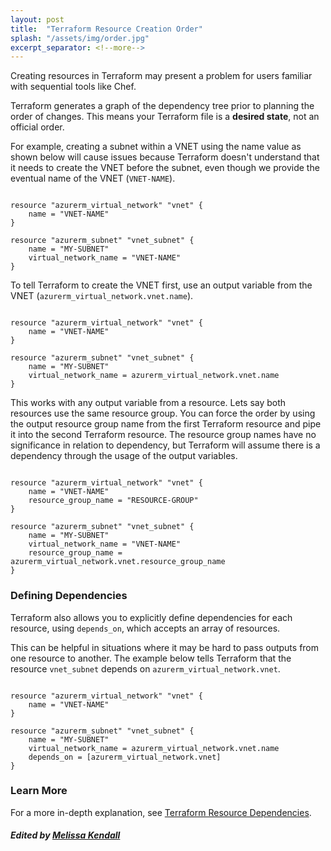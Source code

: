 ```yaml
---
layout: post
title:  "Terraform Resource Creation Order"
splash: "/assets/img/order.jpg"
excerpt_separator: <!--more-->
---
```

Creating resources in Terraform may present a problem for users familiar with sequential tools like Chef.

Terraform generates a graph of the dependency tree prior to planning the order of changes. This means your Terraform file is a **desired state**, not an official order.

<!--more-->

For example, creating a subnet within a VNET using the name value as shown below will cause issues because Terraform doesn't understand that it needs to create the VNET before the subnet, even though we provide the eventual name of the VNET (`VNET-NAME`).

```HCL

resource "azurerm_virtual_network" "vnet" {
    name = "VNET-NAME"
}

resource "azurerm_subnet" "vnet_subnet" {
    name = "MY-SUBNET"
    virtual_network_name = "VNET-NAME"
}

```

To tell Terraform to create the VNET first, use an output variable from the VNET (`azurerm_virtual_network.vnet.name`).

```HCL

resource "azurerm_virtual_network" "vnet" {
    name = "VNET-NAME"
}

resource "azurerm_subnet" "vnet_subnet" {
    name = "MY-SUBNET"
    virtual_network_name = azurerm_virtual_network.vnet.name
}

```

This works with any output variable from a resource. Lets say both resources use the same resource group.
You can force the order by using the output resource group name from the first Terraform resource and pipe it into the second Terraform resource. The resource group names have no significance in relation to dependency, but Terraform will assume there is a dependency through the usage of the output variables.

```HCL

resource "azurerm_virtual_network" "vnet" {
    name = "VNET-NAME"
    resource_group_name = "RESOURCE-GROUP"
}

resource "azurerm_subnet" "vnet_subnet" {
    name = "MY-SUBNET"
    virtual_network_name = "VNET-NAME"
    resource_group_name = azurerm_virtual_network.vnet.resource_group_name
}

```

### Defining Dependencies

Terraform also allows you to explicitly define dependencies for each resource, using `depends_on`, which accepts an array of resources.

This can be helpful in situations where it may be hard to pass outputs from one resource to another. The example below tells Terraform that the resource `vnet_subnet` depends on `azurerm_virtual_network.vnet`.

```HCL

resource "azurerm_virtual_network" "vnet" {
    name = "VNET-NAME"
}

resource "azurerm_subnet" "vnet_subnet" {
    name = "MY-SUBNET"
    virtual_network_name = azurerm_virtual_network.vnet.name
    depends_on = [azurerm_virtual_network.vnet] 
}

```

### Learn More

For a more in-depth explanation, see [Terraform Resource Dependencies](https://learn.hashicorp.com/terraform/getting-started/dependencies).

##### Edited by [Melissa Kendall](https://www.linkedin.com/in/melissa-kendall-72b35195/)
